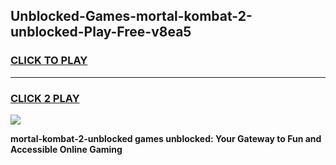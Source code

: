 
## Unblocked-Games-mortal-kombat-2-unblocked-Play-Free-v8ea5
<h3>
<a href="https://premium76.site?title=mortal-kombat-2-unblocked&ref=19M">CLICK TO PLAY</a></h3>
<hr>

<h3>
<a href="https://premium76.site?title=mortal-kombat-2-unblocked&ref=19M">CLICK 2 PLAY</a>
  
</h3>

<a href="https://premium76.site?title=mortal-kombat-2-unblocked&ref=19M"><img src="https://clearcache.store/games.png"></a>


**mortal-kombat-2-unblocked games unblocked: Your Gateway to Fun and Accessible Online Gaming**
